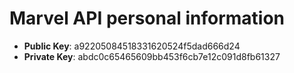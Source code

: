# Marvel API personal information

- **Public Key**: a92205084518331620524f5dad666d24
- **Private Key**: abdc0c65465609bb453f6cb7e12c091d8fb61327

